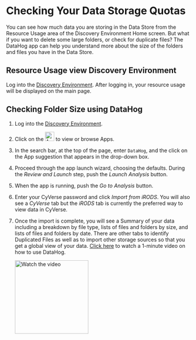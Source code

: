 # Checking Your Data Storage Quotas

You can see how much data you are storing in the Data Store from the Resource Usage area of the Discovery Environment Home screen. But what if you want to delete some large folders, or check for duplicate files? The DataHog app can help you understand more about the size of the folders and files you have in the Data Store.

## Resource Usage view Discovery Environment

Log into the [Discovery Environment](https://de.cyverse.org/de/). After logging in, your resource usage will be displayed on the main page.

## Checking Folder Size using DataHog

1. Log into the [Discovery Environment](https://de.cyverse.org/de/).
   <!-- markdownlint-disable MD033 -->
1. Click on the <img src="../assets/de/menu_items/appsIcon.png" alt="App Icon" width="25"> to view or browse Apps.
   <!-- markdownlint-enable MD033 -->
1. In the search bar, at the top of the page, enter `DataHog`, and the click on the App suggestion that appears in the drop-down box.
1. Proceed through the app launch wizard, choosing the defaults. During the _Review and Launch_ step, push the _Launch Analysis_ button.
1. When the app is running, push the _Go to Analysis_ button.
1. Enter your CyVerse password and click _Import from iRODS_. You will also see a _CyVerse_ tab but the _iRODS_ tab is currently the preferred way to view data in CyVerse.
1. Once the import is complete, you will see a Summary of your data including a breakdown by file type, lists of files and folders by size, and lists of files and folders by date. There are other tabs to identify Duplicated Files as well as to import other storage sources so that you get a global view of your data. [Click here](https://www.youtube.com/watch?v=GQ5oMI5G9-I) to watch a 1-minute video on how to use DataHog.

   <!-- markdownlint-disable MD033 -->
   [<img src="http://img.youtube.com/vi/GQ5oMI5G9-I/mqdefault.jpg" alt="Watch the video" width="200" border="0">](https://www.youtube.com/watch?v=GQ5oMI5G9-I)
   <!-- markdownlint-enable MD033 -->
